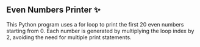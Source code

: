 ## Even Numbers Printer ✨
This Python program uses a for loop to print the first 20 even numbers starting from 0. Each number is generated by multiplying the loop index by 2, avoiding the need for multiple print statements.

